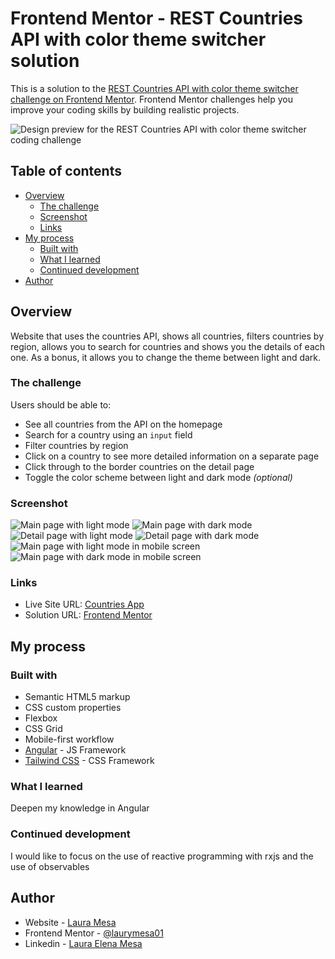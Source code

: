 # Frontend Mentor - REST Countries API with color theme switcher solution

This is a solution to the [REST Countries API with color theme switcher challenge on Frontend Mentor](https://www.frontendmentor.io/challenges/rest-countries-api-with-color-theme-switcher-5cacc469fec04111f7b848ca). Frontend Mentor challenges help you improve your coding skills by building realistic projects. 

![Design preview for the REST Countries API with color theme switcher coding challenge](./desktop-preview.jpg)

## Table of contents

- [Overview](#overview)
  - [The challenge](#the-challenge)
  - [Screenshot](#screenshot)
  - [Links](#links)
- [My process](#my-process)
  - [Built with](#built-with)
  - [What I learned](#what-i-learned)
  - [Continued development](#continued-development)
- [Author](#author)


## Overview

Website that uses the countries API, shows all countries, filters countries by region, allows you to search for countries and shows you the details of each one. As a bonus, it allows you to change the theme between light and dark.

### The challenge

Users should be able to:

- See all countries from the API on the homepage
- Search for a country using an `input` field
- Filter countries by region
- Click on a country to see more detailed information on a separate page
- Click through to the border countries on the detail page
- Toggle the color scheme between light and dark mode *(optional)*

### Screenshot

![Main page with light mode](./src/assets/main-light.png)
![Main page with dark mode](./src/assets/main-dark.png)
![Detail page with light mode](./src/assets/detail-light.png)
![Detail page with dark mode](./src/assets/detail-dark.png)
![Main page with light mode in mobile screen](./src/assets/mobile-light.png)
![Main page with dark mode in mobile screen](./src/assets/mobile-dark.png)

### Links

- Live Site URL: [Countries App](https://rest-countries-23310.web.app/)
- Solution URL: [Frontend Mentor](https://www.frontendmentor.io/solutions/countries-app-with-angular-and-tailwind-css-cI7OAwW0c_)

## My process

### Built with

- Semantic HTML5 markup
- CSS custom properties
- Flexbox
- CSS Grid
- Mobile-first workflow
- [Angular](https://v17.angular.io/docs) - JS Framework
- [Tailwind CSS](https://tailwindcss.com/) - CSS Framework


### What I learned

Deepen my knowledge in Angular

### Continued development

I would like to focus on the use of reactive programming with rxjs and the use of observables


## Author

- Website - [Laura Mesa](https://portfolio-app-three-red.vercel.app/)
- Frontend Mentor - [@laurymesa01](https://www.frontendmentor.io/profile/laurymesa01)
- Linkedin - [Laura Elena Mesa](https://www.linkedin.com/in/lauraelenamesa/)

